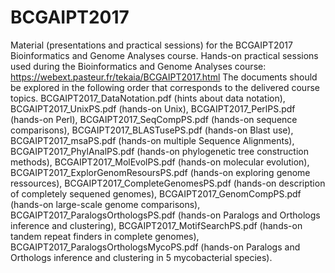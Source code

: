 # BCGAIPT2017
Material (presentations and practical sessions) for the BCGAIPT2017 Bioinformatics and Genome Analyses course.
Hands-on practical sessions used during the Bioinformatics and Genome Analyses course:
https://webext.pasteur.fr/tekaia/BCGAIPT2017.html
The documents should be explored in the following order that corresponds to the delivered course topics.
BCGAIPT2017_DataNotation.pdf        (hints about data notation), 
BCGAIPT2017_UnixPS.pdf                  (hands-on Unix), 
BCGAIPT2017_PerlPS.pdf                     (hands-on Perl), 
BCGAIPT2017_SeqCompPS.pdf                  (hands-on sequence comparisons), 
BCGAIPT2017_BLASTusePS.pdf                 (hands-on Blast use), 
BCGAIPT2017_msaPS.pdf                      (hands-on multiple Sequence Alignments), 
BCGAIPT2017_PhylAnalPS.pdf                 (hands-on phylogenetic tree construction methods), 
BCGAIPT2017_MolEvolPS.pdf                  (hands-on molecular evolution), 
BCGAIPT2017_ExplorGenomResoursPS.pdf       (hands-on exploring genome ressources), 
BCGAIPT2017_CompleteGenomesPS.pdf          (hands-on description of completely sequened genomes), 
BCGAIPT2017_GenomCompPS.pdf                (hands-on large-scale genome comparisons), 
BCGAIPT2017_ParalogsOrthologsPS.pdf        (hands-on Paralogs and Orthologs inference and clustering), 
BCGAIPT2017_MotifSearchPS.pdf              (hands-on tandem repeat finders in complete genomes), 
BCGAIPT2017_ParalogsOrthologsMycoPS.pdf          (hands-on Paralogs and Orthologs inference and clustering in 5 mycobacterial species).
